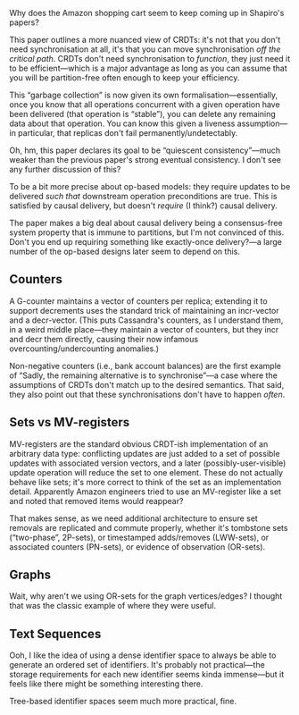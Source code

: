Why does the Amazon shopping cart seem to keep coming up in Shapiro's papers?

This paper outlines a more nuanced view of CRDTs: it's not that you don't need
synchronisation at all, it's that you can move synchronisation _off the critical
path_. CRDTs don't need synchronisation to _function_, they just need it to be
efficient—which is a major advantage as long as you can assume that you will be
partition-free often enough to keep your efficiency.

This “garbage collection” is now given its own formalisation—essentially, once you know
that all operations concurrent with a given operation have been delivered (that operation
is “stable”), you can delete any remaining data about that operation. You can know this
given a liveness assumption—in particular, that replicas don't fail
permanently/undetectably.

Oh, hm, this paper declares its goal to be “quiescent consistency”—much weaker than the
previous paper's strong eventual consistency. I don't see any further discussion of this?

To be a bit more precise about op-based models: they require updates to be delivered _such
that_ downstream operation preconditions are true. This is satisfied by causal delivery,
but doesn't _require_ (I think?) causal delivery.

The paper makes a big deal about causal delivery being a consensus-free system property
that is immune to partitions, but I'm not convinced of this. Don't you end up requiring
something like exactly-once delivery?—a large number of the op-based designs later seem to
depend on this.

## Counters

A G-counter maintains a vector of counters per replica; extending it to support decrements
uses the standard trick of maintaining an incr-vector and a decr-vector. (This puts
Cassandra's counters, as I understand them, in a weird middle place—they maintain a vector
of counters, but they incr and decr them directly, causing their now infamous
overcounting/undercounting anomalies.)

Non-negative counters (i.e., bank account balances) are the first example of “Sadly, the
remaining alternative is to synchronise”—a case where the assumptions of CRDTs don't match
up to the desired semantics. That said, they also point out that these synchronisations
don't have to happen _often_.

## Sets vs MV-registers

MV-registers are the standard obvious CRDT-ish implementation of an arbitrary data type:
conflicting updates are just added to a set of possible updates with associated version
vectors, and a later (possibly-user-visible) update operation will reduce the set to one
element. These do not actually behave like sets; it's more correct to think of the set as
an implementation detail. Apparently Amazon engineers tried to use an MV-register like a
set and noted that removed items would reappear?

That makes sense, as we need additional architecture to ensure set removals are replicated
and commute properly, whether it's tombstone sets (“two-phase”, 2P-sets), or timestamped
adds/removes (LWW-sets), or associated counters (PN-sets), or evidence of observation
(OR-sets).

## Graphs

Wait, why aren't we using OR-sets for the graph vertices/edges? I thought that was the
classic example of where they were useful.

## Text Sequences

Ooh, I like the idea of using a dense identifier space to always be able to generate an
ordered set of identifiers. It's probably not practical—the storage requirements for each
new identifier seems kinda immense—but it feels like there might be something interesting
there.

Tree-based identifier spaces seem much more practical, fine.
